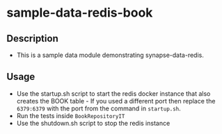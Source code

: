 # sample-data-redis-book

## Description

- This is a sample data module demonstrating synapse-data-redis.

## Usage

- Use the startup.sh script to start the redis docker instance that also creates the BOOK table
      - If you used a different port then replace the `6379:6379` with the port from the command in `startup.sh`.
- Run the tests inside `BookRepositoryIT`
- Use the shutdown.sh script to stop the redis instance
